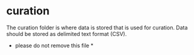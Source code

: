 # curation
The curation folder is where data is stored that is used for curation. Data should be stored as delimited text format (CSV).

* please do not remove this file *